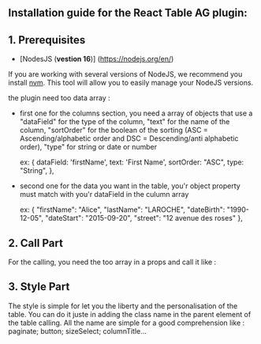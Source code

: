 
## Installation guide for the React Table AG plugin:

## 1. Prerequisites

- [NodesJS (**vestion 16**)] (https://nodejs.org/en/)

If you are working with several versions of NodeJS, we recommend you install [nvm](https://github.com/nvm-sh/nvm). This tool will allow you to easily manage your NodeJS versions.

the plugin need too data array :
 - first one for the columns section, you need a array of objects that use a 
    "dataField" for the type of the column,
    "text" for the name of the column,
    "sortOrder" for the boolean of the sorting (ASC = Ascending/alphabetic order and DSC = Descending/anti alphabetic order),
    "type" for string or date or number

    ex: 
    {
      dataField: 'firstName',
      text: 'First Name',
      sortOrder: "ASC",
      type: "String",
    },

 - second one for the data you want in the table, you'r object property must match with you'r dataField in the culumn array

    ex: 
    {
        "firstName": "Alice",
        "lastName": "LAROCHE",
        "dateBirth": "1990-12-05",
        "dateStart": "2015-09-20",
        "street": "12 avenue des roses"
    },

## 2. Call Part

For the calling, you need the too array in a props and call it like :

 <TableMaker columns={columns} rows={data}/>

## 3. Style Part

The style is simple for let you the liberty and the personalisation of the table. You can do it juste in adding the class name in the parent element of the table calling. All the name are simple for a good comprehension like : paginate; button; sizeSelect; columnTitle...